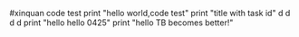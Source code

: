 #xinquan code test
print "hello world,code test"
print "title with task id"
d d d d 
print "hello hello 0425"
print "hello TB becomes better!"
